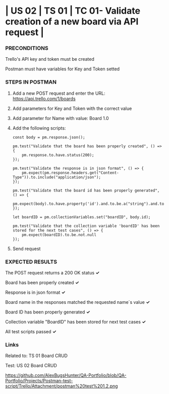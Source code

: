 # | US 02 | TS 01 | TC 01- Validate creation of a new board via API request | #

### PRECONDITIONS ###

Trello's API key and token must be created

Postman must have variables for Key and Token setted

### STEPS IN POSTMAN ###

1. Add a new POST request and enter the URL: https://api.trello.com/1/boards
2. Add parameters for Key and Token with the correct value
3. Add parameter for Name with value: Board 1.0
4. Add the following scripts:
   
       const body = pm.response.json();

       pm.test("Validate that the board has been properly created", () => {
           pm.response.to.have.status(200);
       });

       pm.test("Validate the response is in json format", () => {
           pm.expect(pm.response.headers.get("Content-Type")).to.include("application/json");
       });

       pm.test("Validate that the board id has been properly generated", () => {
           pm.expect(body).to.have.property('id').and.to.be.a("string").and.to.not.null;
       });

       let boardID = pm.collectionVariables.set("boardID", body.id);

       pm.test("Validate that the collection variable 'boardID' has been stored for the next test cases", () => {
           pm.expect(boardID).to.be.not.null
       });

5. Send request
   
  ### EXPECTED RESULTS ###

The POST request returns a 200 OK status      **✓**

Board has been properly created      **✓**

Response is in json format      **✓**

Board name in the responses matched the requested name´s value      **✓**

Board ID has been properly generated      **✓**

Collection variable "BoardID" has been stored for next test cases      **✓**

All test scripts passed      **✓**

### Links ###

Related to: TS 01 Board CRUD 

Test: US 02 Board CRUD 

https://github.com/AlexBugsHunter/QA-Portfolio/blob/QA-Portfolio/Projects/Postman-test-script/Trello/Attachment/postman%20test%201.2.png
